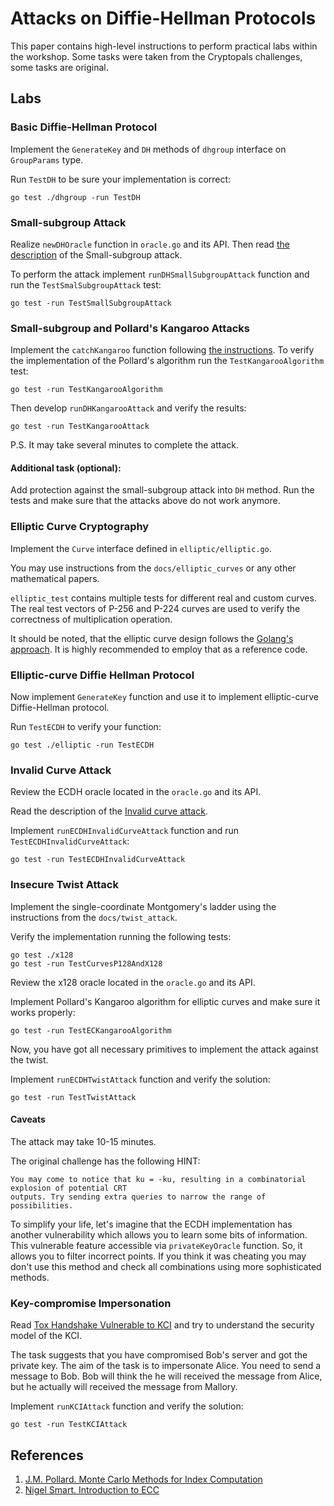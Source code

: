 # Attacks on Diffie-Hellman Protocols

This paper contains high-level instructions to perform practical labs within the workshop.
Some tasks were taken from the Cryptopals challenges, some tasks are original.

## Labs

### Basic Diffie-Hellman Protocol
Implement the `GenerateKey` and `DH` methods of `dhgroup` interface on `GroupParams` type. 

Run `TestDH` to be sure your implementation is correct:

```
go test ./dhgroup -run TestDH
```

### Small-subgroup Attack

Realize `newDHOracle` function in `oracle.go` and its API.
Then read [the description](docs/small_subgroup_attack.txt) of the Small-subgroup attack.

To perform the attack implement `runDHSmallSubgroupAttack` function and run the `TestSmalSubgroupAttack` test:

```
go test -run TestSmallSubgroupAttack
```

###  Small-subgroup and Pollard's Kangaroo Attacks

Implement the `catchKangaroo` function following [the instructions](`docs/kangaroo_attack`).
To verify the implementation of the Pollard's algorithm run the `TestKangarooAlgorithm` test:

```
go test -run TestKangarooAlgorithm
```

Then develop `runDHKangarooAttack` and verify the results:

```
go test -run TestKangarooAttack
```

P.S. It may take several minutes to complete the attack.

#### Additional task (optional):

Add protection against the small-subgroup attack into `DH` method. 
Run the tests and make sure that the attacks above do not work anymore.

### Elliptic Curve Cryptography

Implement the `Curve` interface defined in `elliptic/elliptic.go`. 

You may use instructions from the `docs/elliptic_curves` or any other mathematical papers.

`elliptic_test` contains multiple tests for different real and custom curves. 
The real test vectors of P-256 and P-224 curves are used to verify the correctness of multiplication operation.

It should be noted, that the elliptic curve design follows the [Golang's approach](https://golang.org/src/crypto/elliptic/elliptic.go). 
It is highly recommended to employ that as a reference code.

### Elliptic-curve Diffie Hellman Protocol
Now implement `GenerateKey` function and use it to implement elliptic-curve Diffie-Hellman protocol. 

Run `TestECDH` to verify your function:

```
go test ./elliptic -run TestECDH
```

### Invalid Curve Attack
Review the ECDH oracle located in the `oracle.go` and its API.

Read the description of the [Invalid curve attack](docs/elliptic_curves.txt).

Implement `runECDHInvalidCurveAttack` function and run `TestECDHInvalidCurveAttack`:

```
go test -run TestECDHInvalidCurveAttack
```

### Insecure Twist Attack

Implement the single-coordinate Montgomery's ladder using the instructions from the
 `docs/twist_attack`.

Verify the implementation running the following tests:

```
go test ./x128
go test -run TestCurvesP128AndX128
```

Review the x128 oracle located in the `oracle.go` and its API.

Implement Pollard's Kangaroo algorithm for elliptic curves and make sure it works properly:

```
go test -run TestECKangarooAlgorithm
```

Now, you have got all necessary primitives to implement the attack against the twist.

Implement `runECDHTwistAttack` function and verify the solution:

```
go test -run TestTwistAttack
```

#### Caveats
The attack may take 10-15 minutes.

The original challenge has the following HINT:
 ```
 You may come to notice that ku = -ku, resulting in a combinatorial explosion of potential CRT
 outputs. Try sending extra queries to narrow the range of possibilities.
```

To simplify your life, let's imagine that the ECDH implementation has another vulnerability which
allows you to learn some bits of information.
This vulnerable feature accessible via `privateKeyOracle` function.
So, it allows you to filter incorrect points. If you think it was cheating
you may don't use this method and check all combinations using more sophisticated methods.

### Key-compromise Impersonation

Read [Tox Handshake Vulnerable to KCI](https://github.com/TokTok/c-toxcore/issues/426) and try to understand
the security model of the KCI.

The task suggests that you have compromised Bob's server and got the private key.
The aim of the task is to impersonate Alice. You need to send a message to Bob.
Bob will think the he will received the message from Alice, but he actually  will received the message from Mallory.

Implement `runKCIAttack` function and verify the solution:

```
go test -run TestKCIAttack
```

## References
1. [J.M. Pollard. Monte Carlo Methods for Index Computation](https://www.ams.org/journals/mcom/1978-32-143/S0025-5718-1978-0491431-9/S0025-5718-1978-0491431-9.pdf)
2. [Nigel Smart. Introduction to ECC](https://cyber.biu.ac.il/wp-content/uploads/2017/01/NigelSmart-BIU2013-2-3.pdf)
